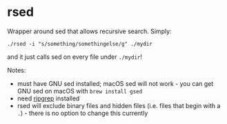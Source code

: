 # rsed

Wrapper around sed that allows recursive search. Simply:
```
./rsed -i "s/something/somethingelse/g" ./mydir
```
and it just calls sed on every file under `./mydir`!

Notes:
- must have GNU sed installed; macOS sed will not work - you can get GNU sed on macOS with `brew install gsed`
- need [ripgrep](https://github.com/BurntSushi/ripgrep) installed
- rsed will exclude binary files and hidden files (i.e. files that begin with a `.`) - there is no option to change this currently

